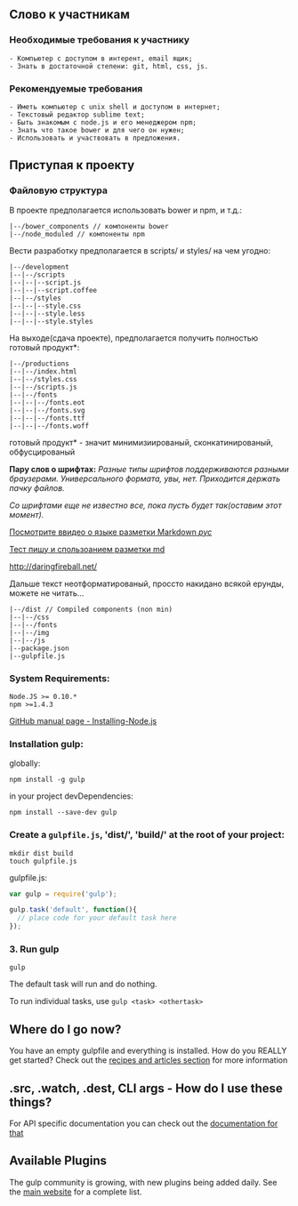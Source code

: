 ## Слово к участникам

### Необходимые требования к участнику
	- Компьютер с доступом в интерент, email ящик;
	- Знать в достаточной степени: git, html, css, js.

### Рекомендуемые требования
	- Иметь компьютер с unix shell и доступом в интернет;
	- Текстовый редактор sublime text;
	- Быть знакомым с node.js и его менеджером npm;
	- Знать что такое bower и для чего он нужен;
	- Использовать и участвовать в предложения. 

## Приступая к проекту

### Файловую структура
В проекте предполагается использовать bower и npm, и т.д.:
```
|--/bower_components // компоненты bower
|--/node_moduled // компоненты npm
```
Вести разработку предполагается в scripts/ и styles/ на чем угодно:
```
|--/development
|--|--/scripts
|--|--|--script.js
|--|--|--script.coffee
|--|--/styles
|--|--|--style.css
|--|--|--style.less
|--|--|--style.styles
```
На выходе(сдача проекте), предполагается получить полностью готовый продукт*:
```
|--/productions
|--|--/index.html
|--|--/styles.css
|--|--/scripts.js
|--|--/fonts
|--|--|--/fonts.eot
|--|--|--/fonts.svg
|--|--|--/fonts.ttf
|--|--|--/fonts.woff
```
готовый продукт* - значит минимизиированый, сконкатинированый, обфусцированый

**Пару слов о шрифтах:**
*Разные типы шрифтов поддерживаются разными браузерами.*
*Универсального формата, увы, нет. Приходится держать пачку файлов.*

*Со шрифтами еще не известно все, пока пусть будет так(оставим этот момент).*

[Посмотрите ввидео о языке разметки Markdown *рус*](http://www.youtube.com/user/ArtSorax?feature=watch)

[Тест пишу и спользоанием разметки md](https://help.github.com/articles/markdown-basics)

<a href="http://daringfireball.net/">http://daringfireball.net/</a>

Дальше текст неотформатированый, проссто накидано всякой ерунды, можете не читать...
```
|--/dist // Compiled components (non min)
|--|--/css
|--|--/fonts
|--|--/img
|--|--/js
|--package.json
|--gulpfile.js
```

### System Requirements:

```
Node.JS >= 0.10.* 
npm >=1.4.3 
````
[GitHub manual page - Installing-Node.js](https://github.com/joyent/node/wiki/Installing-Node.js-via-package-manager)

### Installation gulp:

globally:
```
npm install -g gulp
```
in your project devDependencies:
```
npm install --save-dev gulp
```

### Create a `gulpfile.js`, 'dist/', 'build/' at the root of your project:

```
mkdir dist build
touch gulpfile.js
```

gulpfile.js:

```javascript
var gulp = require('gulp');

gulp.task('default', function(){
  // place code for your default task here
});
```

### 3. Run gulp

```
gulp
```

The default task will run and do nothing.

To run individual tasks, use `gulp <task> <othertask>`

## Where do I go now?

You have an empty gulpfile and everything is installed. How do you REALLY get started? Check out the [recipes and articles section](README.md#articles-and-recipes) for more information

## .src, .watch, .dest, CLI args - How do I use these things?

For API specific documentation you can check out the [documentation for that](API.md)

## Available Plugins

The gulp community is growing, with new plugins being added daily. See the [main website](http://gulpjs.com/) for a complete list.